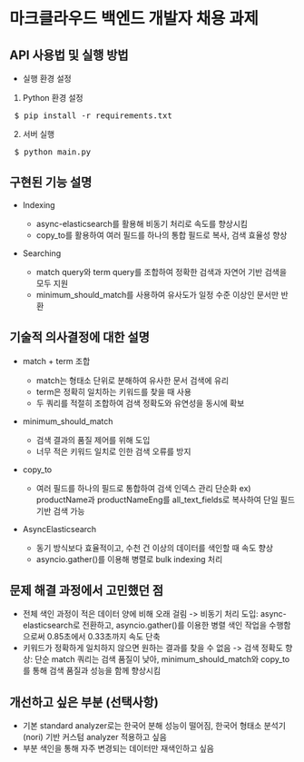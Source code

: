# 마크클라우드 백엔드 개발자 채용 과제

## API 사용법 및 실행 방법
  - 실행 환경 설정
  1. Python 환경 설정

  <pre> $ pip install -r requirements.txt  </pre>

  2. 서버 실행

  <pre> $ python main.py  </pre>

## 구현된 기능 설명
  - Indexing
    - async-elasticsearch를 활용해 비동기 처리로 속도를 향상시킴
    - copy_to를 활용하여 여러 필드를 하나의 통합 필드로 복사, 검색 효율성 향상
      
  - Searching
    - match query와 term query를 조합하여 정확한 검색과 자연어 기반 검색을 모두 지원
    - minimum_should_match를 사용하여 유사도가 일정 수준 이상인 문서만 반환
      
## 기술적 의사결정에 대한 설명
  - match + term 조합
    - match는 형태소 단위로 분해하여 유사한 문서 검색에 유리
    - term은 정확히 일치하는 키워드를 찾을 때 사용
    - 두 쿼리를 적절히 조합하여 검색 정확도와 유연성을 동시에 확보
  
  - minimum_should_match
    - 검색 결과의 품질 제어를 위해 도입
    - 너무 적은 키워드 일치로 인한 검색 오류를 방지
  
  - copy_to
    - 여러 필드를 하나의 필드로 통합하여 검색 인덱스 관리 단순화
      ex) productName과 productNameEng를 all_text_fields로 복사하여 단일 필드 기반 검색 가능
  
  - AsyncElasticsearch
    - 동기 방식보다 효율적이고, 수천 건 이상의 데이터를 색인할 때 속도 향상
    - asyncio.gather()를 이용해 병렬로 bulk indexing 처리

## 문제 해결 과정에서 고민했던 점
  - 전체 색인 과정이 적은 데이터 양에 비해 오래 걸림
    -> 비동기 처리 도입: async-elasticsearch로 전환하고, asyncio.gather()를 이용한 병렬 색인 작업을 수행함으로써 0.85초에서  0.33초까지 속도 단축
  - 키워드가 정확하게 일치하지 않으면 원하는 결과를 찾을 수 없음
    -> 검색 정확도 향상: 단순 match 쿼리는 검색 품질이 낮아, minimum_should_match와 copy_to를 통해 검색 품질과 성능을 함께 향상시킴

## 개선하고 싶은 부분 (선택사항)
  - 기본 standard analyzer로는 한국어 분해 성능이 떨어짐, 한국어 형태소 분석기(nori) 기반 커스텀 analyzer 적용하고 싶음
  - 부분 색인을 통해 자주 변경되는 데이터만 재색인하고 싶음
